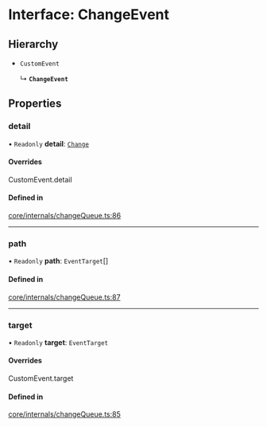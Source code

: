 # Interface: ChangeEvent

## Hierarchy

- `CustomEvent`

  ↳ **`ChangeEvent`**

## Properties

### detail

• `Readonly` **detail**: [`Change`](Change.md)

#### Overrides

CustomEvent.detail

#### Defined in

[core/internals/changeQueue.ts:86](https://github.com/io-gui/io/blob/tsc/src/core/internals/changeQueue.ts#L86)

___

### path

• `Readonly` **path**: `EventTarget`[]

#### Defined in

[core/internals/changeQueue.ts:87](https://github.com/io-gui/io/blob/tsc/src/core/internals/changeQueue.ts#L87)

___

### target

• `Readonly` **target**: `EventTarget`

#### Overrides

CustomEvent.target

#### Defined in

[core/internals/changeQueue.ts:85](https://github.com/io-gui/io/blob/tsc/src/core/internals/changeQueue.ts#L85)
